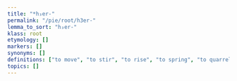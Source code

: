 ```yaml
---
title: "*h₃er-"
permalink: "/pie/root/h3er-"
lemma_to_sort: "h₃er-"
klass: root
etymology: []
markers: []
synonyms: []
definitions: ["to move", "to stir", "to rise", "to spring", "to quarrel", "fight"]
topics: []
---
```

